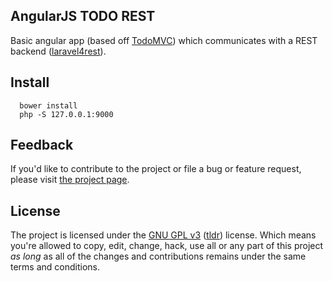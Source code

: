 ## AngularJS TODO REST

Basic angular app (based off [TodoMVC](https://github.com/tastejs/todomvc.git)) which communicates with a REST backend ([laravel4rest](https://github.com/desyncr/laravel4rest)).

## Install

      bower install
      php -S 127.0.0.1:9000

## Feedback

If you'd like to contribute to the project or file a bug or feature request, please visit [the project page][1].

## License

The project is licensed under the [GNU GPL v3][2] ([tldr][3]) license. Which means you're allowed to copy, edit, change, hack, use all or any part of this project *as long* as all of the changes and contributions remains under the same terms and conditions.

  [1]: https://github.com/desyncr/angulartodo/
  [2]: http://www.gnu.org/licenses/gpl.html
  [3]: http://www.tldrlegal.com/license/gnu-general-public-license-v3-(gpl-3)
